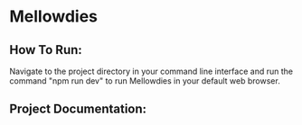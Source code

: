 # Mellowdies

## How To Run:

Navigate to the project directory in your command line interface and run the command "npm run dev" to run Mellowdies in your default web browser.

## Project Documentation:


